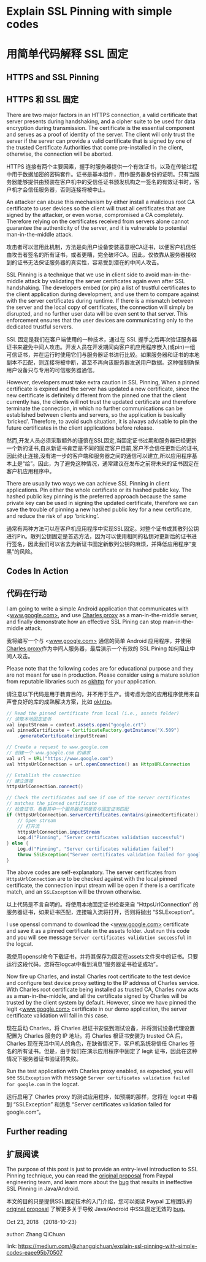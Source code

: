 # Explain SSL Pinning with simple codes

# 用简单代码解释 SSL 固定

## HTTPS and SSL Pinning

## HTTPS 和 SSL 固定

There are two major factors in an HTTPS connection, a valid certificate that server presents during handshaking, and a cipher suite to be used for data encryption during transmission. The certificate is the essential component and serves as a proof of identity of the server. The client will only trust the server if the server can provide a valid certificate that is signed by one of the trusted Certificate Authorities that come pre-installed in the client, otherwise, the connection will be aborted.

HTTPS 连接有两个主要因素，握手时服务器提供一个有效证书，以及在传输过程中用于数据加密的密码套件。证书是基本组件，用作服务器身份的证明。只有当服务器能够提供由预装在客户机中的受信任证书颁发机构之一签名的有效证书时，客户机才会信任服务器，否则连接将被中止。

An attacker can abuse this mechanism by either install a malicious root CA certificate to user devices so the client will trust all certificates that are signed by the attacker, or even worse, compromised a CA completely. Therefore relying on the certificates received from servers alone cannot guarantee the authenticity of the server, and it is vulnerable to potential man-in-the-middle attack.

攻击者可以滥用此机制，方法是向用户设备安装恶意根CA证书，以便客户机信任由攻击者签名的所有证书，或者更糟，完全破坏CA。因此，仅依靠从服务器接收到的证书无法保证服务器的真实性，容易受到潜在的中间人攻击。

SSL Pinning is a technique that we use in client side to avoid man-in-the-middle attack by validating the server certificates again even after SSL handshaking. The developers embed (or pin) a list of trustful certificates to the client application during development, and use them to compare against with the server certificates during runtime. If there is a mismatch between the server and the local copy of certificates, the connection will simply be disrupted, and no further user data will be even sent to that server. This enforcement ensures that the user devices are communicating only to the dedicated trustful servers.

SSL 固定是我们在客户端使用的一种技术，通过在 SSL 握手之后再次验证服务器证书来避免中间人攻击。开发人员在开发期间向客户机应用程序嵌入(或pin)一组可信证书，并在运行时使用它们与服务器证书进行比较。如果服务器和证书的本地副本不匹配，则连接将被中断，甚至不再向该服务器发送用户数据。这种强制确保用户设备只与专用的可信服务器通信。

However, developers must take extra caution in SSL Pinning, When a pinned certificate is expired and the server has updated a new certificate, since the new certificate is definitely different from the pinned one that the client currently has, the clients will not trust the updated certificate and therefore terminate the connection, in which no further communications can be established between clients and servers, so the application is basically ‘bricked’. Therefore, to avoid such situation, it is always advisable to pin the future certificates in the client applications before release.

然而,开发人员必须采取额外的谨慎在SSL固定,当固定证书过期和服务器已经更新一个新的证书,自从新证书肯定是不同的固定客户目前,客户不会信任更新后的证书,因此终止连接,没有进一步的客户端和服务器之间的通信可以建立,所以应用程序基本上是“给”。因此，为了避免这种情况，通常建议在发布之前将未来的证书固定在客户机应用程序中。

There are usually two ways we can achieve SSL Pinning in client applications. Pin either the whole certificate or its hashed public key. The hashed public key pinning is the preferred approach because the same private key can be used in signing the updated certificate, therefore we can save the trouble of pinning a new hashed public key for a new certificate, and reduce the risk of app ‘bricking’.

通常有两种方法可以在客户机应用程序中实现SSL固定。对整个证书或其散列公钥进行Pin。散列公钥固定是首选方法，因为可以使用相同的私钥对更新后的证书进行签名，因此我们可以省去为新证书固定新散列公钥的麻烦，并降低应用程序“变黑”的风险。

## Codes In Action

## 代码在行动

I am going to write a simple Android application that communicates with <www.google.com>, and use [Charles proxy](https://www.charlesproxy.com/) as a man-in-the-middle server, and finally demonstrate how an effective SSL Pining can stop man-in-the-middle attack.

我将编写一个与 <www.google.com> 通信的简单 Android 应用程序，并使用[Charles proxy](https://www.charlesproxy.com/)作为中间人服务器，最后演示一个有效的 SSL Pining 如何阻止中间人攻击。

Please note that the following codes are for educational purpose and they are not meant for use in production. Please consider using a mature solution from reputable libraries such as [okhttp](https://square.github.io/okhttp/3.x/okhttp/okhttp3/CertificatePinner.html) for your application.

请注意以下代码是用于教育目的，并不用于生产。请考虑为您的应用程序使用来自声誉良好的库的成熟解决方案，比如 [okhttp](https://square.github.io/okhttp/3.x/okhttp/okhttp/okhttp3/certificatepinner.html)。

```java
// Read the pinned certificate from local (i.e., assets folder)
// 读取本地固定证书
val inputStream = context.assets.open("google.crt")
val pinnedCertificate = CertificateFactory.getInstance("X.509")
    .generateCertificate(inputStream)

// Create a request to www.google.com
// 创建一个 www.google.com 的请求
val url = URL("https://www.google.com")
val httpsUrlConnection = url.openConnection() as HttpsURLConnection

// Establish the connection
// 建立连接
httpsUrlConnection.connect()

// Check the certificates and see if one of the server certificates
// matches the pinned certificate
// 检查证书，看看其中一个服务器证书是否与固定证书匹配
if (httpsUrlConnection.serverCertificates.contains(pinnedCertificate)) {
    // Open stream
    // 打开流
    httpsUrlConnection.inputStream
    Log.d("Pinning", "Server certificates validation successful")
} else {
    Log.d("Pinning", "Server certificates validation failed")
    throw SSLException("Server certificates validation failed for google.com")
}
```

The above codes are self-explanatory. The server certificates from `HttpsUrlConnection` are to be checked against with the local pinned certificate, the connection input stream will be open if there is a certificate match, and an `SSLException` will be thrown otherwise.

以上代码是不言自明的。将使用本地固定证书检查来自 “HttpsUrlConnection” 的服务器证书，如果证书匹配，连接输入流将打开，否则将抛出 “SSLException”。

I use openssl command to download the <www.google.com> certificate and save it as a pinned certificate in the assets folder. Just run this code and you will see message `Server certificates validation successful` in the logcat.

我使用openssl命令下载证书，并将其保存为固定在assets文件夹中的证书。只要运行这段代码，您将在logcat中看到消息“服务器证书验证成功”。

Now fire up Charles, and install Charles root certificate to the test device and configure test device proxy setting to the IP address of Charles service. With Charles root certificate being installed as trusted CA, Charles now acts as a man-in-the-middle, and all the certificate signed by Charles will be trusted by the client system by default. However, since we have pinned the legit <www.google.com> certificate in our demo application, the server certificate validation will fail in this case.

现在启动 Charles，将 Charles 根证书安装到测试设备，并将测试设备代理设置配置为 Charles 服务的 IP 地址。将 Charles 根证书安装为 trusted CA 后，Charles 现在充当中间人的角色，在缺省情况下，客户机系统将信任 Charles 签名的所有证书。但是，由于我们在演示应用程序中固定了 legit 证书，因此在这种情况下服务器证书验证将失败。

Run the test application with Charles proxy enabled, as expected, you will see `SSLException` with message `Server certificates validation failed for google.com` in the logcat.

运行启用了 Charles proxy 的测试应用程序，如预期的那样，您将在 logcat 中看到 “SSLException” 和消息 “Server certificates validation failed for google.com”。

## Further reading

## 扩展阅读

The purpose of this post is just to provide an entry-level introduction to SSL Pinning technique, you can read the [original proposal](https://www.paypal-engineering.com/2015/10/14/key-pinning-in-mobile-applications/) from Paypal engineering team, and learn more about the [bug](https://www.synopsys.com/blogs/software-security/ineffective-certificate-pinning-implementations/) that results in ineffective SSL Pinning in Java/Android.

本文的目的只是提供SSL固定技术的入门介绍，您可以阅读 Paypal 工程团队的[original proposal](https://www.paypal-engineering.com/2015/10/14/key-pinning-in-mobile-applications/) 了解更多关于导致 Java/Android 中SSL固定无效的 [bug](https://www.synopsys.com/blogs/software-security/ineffective-certificate-pinning-implementations/)。

Oct 23, 2018 （2018-10-23）

author: Zhang QiChuan

link: <https://medium.com/@zhangqichuan/explain-ssl-pinning-with-simple-codes-eaee95b70507>
